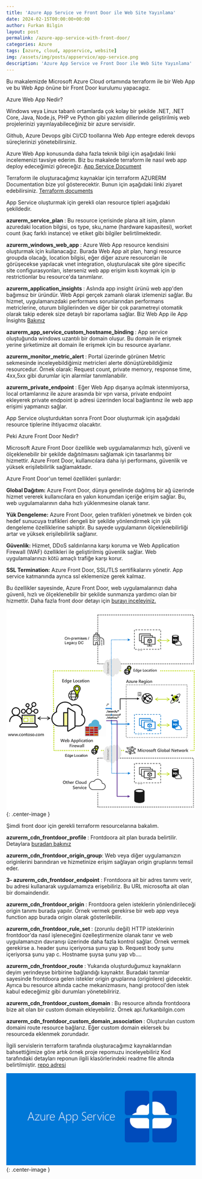 ```yaml
---
title: 'Azure App Service ve Front Door ile Web Site Yayınlama'
date: 2024-02-15T00:00:00+00:00
author: Furkan Bilgin
layout: post
permalink: /azure-app-service-with-front-door/
categories: Azure
tags: [azure, cloud, appservice, website]
img: /assets/img/posts/appservice/app-service.png
description: 'Azure App Service ve Front Door ile Web Site Yayınlama'
---
```


Bu makalemizde Microsoft Azure Cloud ortamında terraform ile bir Web App ve bu Web App önüne bir Front Door kurulumu yapacagız.

Azure Web App Nedir?

Windows veya Linux tabanlı ortamlarda çok kolay bir şekilde .NET, .NET Core, Java, Node.js, PHP ve Python gibi yazılım dillerinde geliştirilmiş web projelerinizi yayınlayabileceğiniz bir azure servisidir.

Github, Azure Devops gibi CI/CD toollarına Web App entegre ederek devops süreçlerinizi yönetebilirsiniz.

Azure Web App konusunda daha fazla teknik bilgi için aşağıdaki linki incelemenizi tavsiye ederim. Biz bu makalede terraform ile nasıl web app deploy edeceğimizi göreceğiz.
<a href="https://learn.microsoft.com/tr-tr/azure/app-service/overview" target="_blank">App Service Document</a>

Terraform ile oluşturacağımız kaynaklar için terraform AZURERM Documentation bize yol gösterecektir. Bunun için aşağıdaki linki ziyaret edebilirsiniz.
<a href="https://registry.terraform.io/providers/hashicorp/azurerm/latest/docs/resources/" target="_blank">Terraform documents </a>



App Service oluşturmak için gerekli olan resource tipleri aşağıdaki şekildedir.

<b>azurerm_service_plan </b> :  Bu resource içerisinde plana ait isim, planın azuredaki location bilgisi, os type, sku_name (hardware kapasitesi), worket count (kaç farklı instance) ve etiket gibi bilgiler belirtilmektedir.
	
<b>azurerm_windows_web_app </b>:   Azure Web App resource kendisini oluşturmak için kullanacağız. Burada Web App ait plan, hangi resource groupda olacağı, location bilgisi, eğer diğer azure resourceları ile görüşecekse yapılacak vnet integration, oluşturulacak site göre sipecific site configurasyonları, isterseniz web app erişim kısıtı koymak için ip restrictionlar bu resource'da tanımlanır.

<b>azurerm_application_insights </b>:  Aslında app insight ürünü web app'den bağımsız bir üründür. Web Appi gerçek zamanlı olarak izlemenizi sağlar. Bu hizmet, uygulamanızdaki performans sorunlarından performans metriclerine, oturum bilgilerinden ve diğer bir çok parametreyi otomatik olarak takip ederek size detaylı bir raporlama sağlar. Biz Web App ile App İnsights <a href=" https://learn.microsoft.com/tr-tr/azure/azure-monitor/app/app-insights-overview" target="_blank"> Bakınız </a>
	
<b>azurerm_app_service_custom_hostname_binding </b>:  App service oluştuğunda windows uzantılı bir domain oluşur. Bu domain ile erişmek yerine şirketimize ait domain ile erişmek için bu resource ayarlanır.
	
<b>azurerm_monitor_metric_alert </b>:  Portal üzerinde görünen Metric sekmesinde inceleyebildiğimiz metricleri alerte dönüştürebildiğimiz resourcedur.
Örnek olarak: Request count, private memory, response time, 4xx,5xx gibi durumlar için alarmlar tanımlanabilir.
    
<b>azurerm_private_endpoint </b>:   Eğer Web App dışarıya açılmak istenmiyorsa, local ortamlarınız ile azure arasında bir vpn varsa, private endpoint ekleyerek private endpoint ip adresi üzerinden local bağlantınız ile web app erişimi yapmanızı sağlar.

App Service oluşturduktan sonra Front Door oluşturmak için aşağıdaki resource tiplerine ihtiyacımız olacaktır.

Peki Azure Front Door Nedir?

Microsoft Azure Front Door özellikle web uygulamalarımızı hızlı, güvenli ve ölçeklenebilir bir şekilde dağıtılmasını sağlamak için tasarlanmış bir hizmettir. 
Azure Front Door, kullanıcılara daha iyi performans, güvenlik ve yüksek erişilebilirlik sağlamaktadır.

Azure Front Door'un temel özellikleri şunlardır:

<b>Global Dağıtım:</b> Azure Front Door, dünya genelinde dağılmış bir ağ üzerinde hizmet vererek kullanıcılara en yakın konumdan içeriğe erişim sağlar. Bu, web uygulamalarının daha hızlı yüklenmesine olanak tanır.

<b>Yük Dengeleme:</b> Azure Front Door, gelen trafikleri yönetmek ve birden çok hedef sunucuya trafikleri dengeli bir şekilde yönlendirmek için yük dengeleme özelliklerine sahiptir. Bu sayede uygulamanın ölçeklenebilirliği artar ve yüksek erişilebilirlik sağlanır.

<b>Güvenlik:</b> Hizmet, DDoS saldırılarına karşı koruma ve Web Application Firewall (WAF) özellikleri ile geliştirilmiş güvenlik sağlar. Web uygulamalarınızı kötü amaçlı trafiğe karşı korur.

<b>SSL Termination:</b> Azure Front Door, SSL/TLS sertifikalarını yönetir. App service katmanında ayrıca ssl eklemenize gerek kalmaz.

Bu özellikler sayesinde, Azure Front Door, web uygulamalarınızı daha güvenli, hızlı ve ölçeklenebilir bir şekilde sunmanıza yardımcı olan bir hizmettir.
Daha fazla front door detayı için <a href="https://learn.microsoft.com/tr-tr/azure/frontdoor/front-door-overview" target="_blank">burayı inceleyiniz.</a>

![Picture description](/assets/img/posts/appservice/front-door-overview-expanded.png){: .center-image }

Şimdi front door için gerekli terraform resourcelarına bakalım.

<b>azurerm_cdn_frontdoor_profile </b>: Frontdoora ait plan burada belirtilir.  
    Detaylara <a href="https://azure.microsoft.com/tr-tr/pricing/details/frontdoor/" target="_blank">buradan bakınız</a>

<b>azurerm_cdn_frontdoor_origin_group</b>: Web veya diğer uygulamanızın originlerini barındıran ve hizmetinize erişim sağlayan origin gruplarını temsil eder.
	
<b>3- azurerm_cdn_frontdoor_endpoint</b> : Frontdoora ait bir adres tanımı verir, bu adresi kullanarak uygulamamıza erişebiliriz. Bu URL microsofta ait olan bir domaindendir. 

<b>azurerm_cdn_frontdoor_origin </b>:  Frontdoora gelen isteklerin yönlendirileceği origin  tanımı burada yapılır. Örnek vermek gerekirse bir web app veya function app burada origin olarak gösterilebilir.

<b>azurerm_cdn_frontdoor_rule_set </b> :  (zorunlu değil)  HTTP isteklerinin frontdoor'da nasıl işleneceğini özelleştirmenize olanak tanır ve web uygulamanızın davranışı üzerinde daha fazla kontrol sağlar.  Örnek vermek gerekirse 
		a. header şunu içeriyorsa şunu yap
		b. Request body şunu içeriyorsa şunu yap
		c. Hostname şuysa şunu yap vb....
	
<b>azurerm_cdn_frontdoor_route </b>:  Yukarıda oluşturduğumuz kaynakların deyim yerindeyse birbirine bağlandığı kaynaktır. Buradaki tanımlar sayesinde frontdoora gelen istekler origin gruplarına (originlere) gidecektir. Ayrıca bu resource altında cache mekanizmasını, hangi protocol'den istek kabul edeceğimiz gibi durumları yönetebilririz.

<b>azurerm_cdn_frontdoor_custom_domain </b>: Bu resource altında frontdoora bize ait olan bir custom domain ekleyebiliriz. 
        Örnek api.furkanbilgin.com

<b>azurerm_cdn_frontdoor_custom_domain_association </b>: Oluşturulan custom domaini route resource bağlarız. Eğer custom domain eklersek bu resourceda eklenmek zorundadır.
	

İlgili servislerin terraform tarafında oluşturacağımız kaynaklarından bahsettiğimize göre artık örnek proje repomuzu inceleyebiliriz
Kod tarafındaki detayları reponun ilgili klasörlerindeki readme file altında belirtilmiştir.
<a href="https://github.com/furkanbilgin/terraform/tree/main/appservice" target="_blank">repo adresi</a>

![Picture description](/assets/img/posts/appservice/app-service.png){: .center-image }